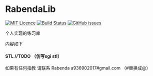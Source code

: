 # RabendaLib

[![MIT Licence](https://badges.frapsoft.com/os/mit/mit.svg?v=103)](https://opensource.org/licenses/mit-license.php)
[![Build Status](https://travis-ci.org/issimo-sakura/RabendaLib.svg?branch=master)](https://travis-ci.org/issimo-sakura/RabendaLib)
[![GitHub issues](https://img.shields.io/github/issues/issimo-sakura/RabendaLib.svg)](https://github.com/issimo-sakura/RabendaLib/issues)



个人实现的练习库

内容如下


#### STL  //TODO （仿写sgi stl）

如果有任何指教 请联系
Rabenda a936902017#gmail.com （#替换成@）
